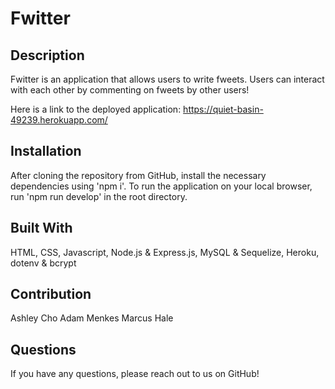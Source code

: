 # Fwitter

## Description
Fwitter is an application that allows users to write fweets. Users can interact with each other by commenting on fweets by other users!

Here is a link to the deployed application: https://quiet-basin-49239.herokuapp.com/

## Installation
After cloning the repository from GitHub, install the necessary dependencies using 'npm i'. To run the application on your local browser, run 'npm run develop' in the root directory.

## Built With
HTML,  CSS, Javascript, Node.js & Express.js, MySQL & Sequelize, Heroku, dotenv & bcrypt

## Contribution
Ashley Cho
Adam Menkes
Marcus Hale

## Questions
If you have any questions, please reach out to us on GitHub!
